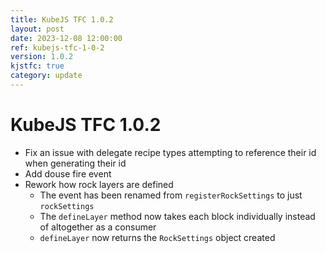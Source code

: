 ```yaml
---
title: KubeJS TFC 1.0.2
layout: post
date: 2023-12-08 12:00:00
ref: kubejs-tfc-1-0-2
version: 1.0.2
kjstfc: true
category: update
---
```


# KubeJS TFC 1.0.2

- Fix an issue with delegate recipe types attempting to reference their id when generating their id
- Add douse fire event
- Rework how rock layers are defined
    - The event has been renamed from `registerRockSettings` to just `rockSettings`
    - The `defineLayer` method now takes each block individually instead of altogether as a consumer
    - `defineLayer` now returns the `RockSettings` object created
